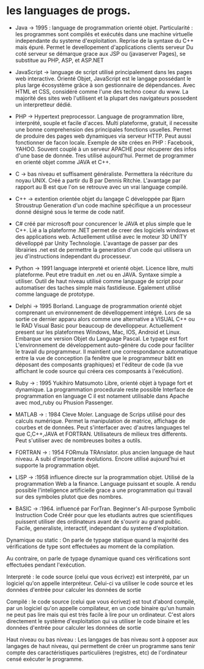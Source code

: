 # les languages de progs. #

* Java -> 1995 : language de programmation orienté objet.
Particularité : les programmes sont compilés et exécutés dans une machine virtuelle independante du systeme d'exploitation.
Reprise de la syntaxe du C++ mais épuré.
Permet le devellopement d'applications clients serveur
Du coté serveur se démarque grace aux JSP ou (javaserver Pages), se substitue au PHP, ASP, et ASP.NET



* JavaScript -> language de script utilisé  principalement dans les pages web interactive.
Orienté Objet, JavaScript est le langage possédant le plus large écosystème grâce à son gestionnaire de dépendances.
Avec HTML et CSS, considéré comme l'une des techno coeur du www.
La majorité des sites web l'utilisent et la plupart des navigateurs possedent un interpretteur dédié.



* PHP -> Hypertext preprocessor.
Language de programmation libre, interprété, souple et facile d'acces.
Multi plateforme, gratuit, il necessite une bonne comprehension des principales fonctions usuelles.
Permet de produire des pages web dynamiques via serveur HTTP.
Peut aussi fonctionner de facon locale.
Exemple de site crées en PHP : Facebook, YAHOO.
Souvent couplé à un serveur APACHE pour récuperer des infos d'une base de donnée.
Tres utilisé aujourd'hui. Permet de programmer en orienté objet comme JAVA et C++.



* C -> bas niveau et suffisament généraliste. Permettera la réécriture du noyau UNIX. Créé a partir du B par Dennis Ritchie.
L'avantage par rapport au B est que l'on se retrouve avec un vrai language compilé.



* C++ -> extention orientée objet du langage C développée par Bjarn Stroustrup
Generation d'un code machine spécifique a un processeur donné désigné sous le terme de code natif.



* C# créé par microsoft pour concurencer le JAVA et plus simple que le C++.
Lié a la plateforme .NET permet de creer des logiciels windows et des applications web.
Actuellement utilisé avec le moteur 3D UNITY dévelloppé par Unity Technologie.
L'avantage de passer par des librairies .net est de permettre la generation d'un code qui utilisera un jeu d'instructions independant du processeur. 



* Python -> 1991 language interpreté  et orienté objet.
Licence libre, multi plateforme. Peut etre traduit en .net ou en JAVA.
Syntaxe simple a utiliser. Outil de haut niveau utilisé comme language de script pour automatiser des taches simple mais fastidieuse.
Egalement utilisé comme language de prototype.



* Delphi -> 1995 	Borland.
Language de programmation orienté objet comprenant un environnement de dévelloppement intégré.
Lors de sa sortie ce dernier apparu alors comme une alternative a VISUAL C++ ou le RAD Visual Basic pour beaucoup de develloppeur.
Actuellement present sur les plateformes  Windows, Mac, IOS, Android et Linux.
Embarque une version Objet du Language Pascal. Le typage est fort
L'environnement de développement auto-génère du code pour faciliter le travail du programmeur. Il maintient une correspondance automatique entre la vue de conception (la fenêtre que le programmeur bâtit en déposant des composants graphiques) et l'éditeur de code (la vue affichant le code source qui créera ces composants à l'exécution).



* Ruby -> : 1995 Yukihiro Matsumoto
Libre, orienté objet à typage fort et dynamique.
La programmation procedurale reste possible
Interface de programmation en language C il est notament utilisable dans Apache avec mod_ruby ou Phusion Passenger.




* MATLAB -> : 1984 Cleve Moler.
Language de Scrips utilisé pour des calculs numérique.
Permet la manipulation de matrice, affichage de courbes et de données.
Peut s'interfacer avec d'autres languages tel que C,C++,JAVA et FORTRAN.
Utilisateurs de milieux tres differents. 
Peut s'utiliser avec de nombreuses boites a outils.









* FORTRAN -> : 1954 FORmula TRAnslator. plus ancien language de haut niveau.
A subi d'importante évolutions.
Encore utilisé aujourd'hui et supporte la programmation objet.



* LISP -> :1958 influence directe sur la programmation objet.
Utilisé de la programmation Web a la finance.
Language puissant et souple.
A rendu possible l'inteligence artificielle grace a une programmation qui travail sur des symboles plutot que des nombres.



* BASIC -> :1964. influencé par ForTran.
Beginner's All-purpose Symbolic Instruction Code
Créér pour que les etudiants autres que scientifiques puissent utiliser des ordinateurs avant de s'ouvrir au grand public.
Facile, generaliste, interactif, independant du systeme d'exploitation.



Dynamique ou static : On parle de typage statique quand la majorité des vérifications de type sont effectuées au moment de la compilation.

Au contraire, on parle de typage dynamique quand ces vérifications sont effectuées pendant l'exécution.


Interpreté : le code source (celui que vous écrivez) est interprété, par un logiciel qu'on appelle interpréteur. Celui-ci va utiliser le code source et les données d'entrée pour calculer les données de sortie

Compilé : le code source (celui que vous écrivez) est tout d'abord compilé, par un logiciel qu'on appelle compilateur, en un code binaire qu'un humain ne peut pas lire mais qui est très facile à lire pour un ordinateur. C'est alors directement le système d'exploitation qui va utiliser le code binaire et les données d'entrée pour calculer les données de sortie

Haut niveau ou bas niveau :
Les langages de bas niveau sont à opposer aux langages de haut niveau, qui permettent de créer un programme sans tenir compte des caractéristiques particulières (registres, etc) de l'ordinateur censé exécuter le programme.
